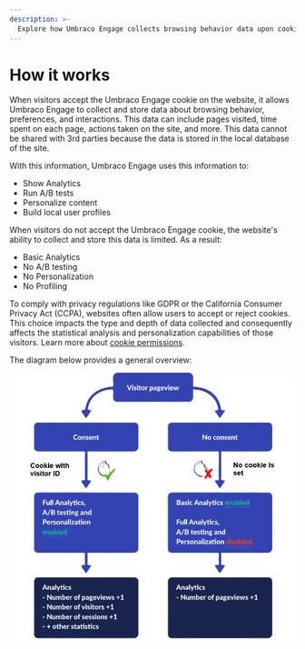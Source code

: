 ```yaml
---
description: >-
  Explore how Umbraco Engage collects browsing behavior data upon cookie acceptance to enable analytics, A/B testing, content personalization, and user profiling, all stored locally.
---
```


# How it works

When visitors accept the Umbraco Engage cookie on the website, it allows Umbraco Engage to collect and store data about browsing behavior, preferences, and interactions. This data can include pages visited, time spent on each page, actions taken on the site, and more. This data cannot be shared with 3rd parties because the data is stored in the local database of the site.

With this information, Umbraco Engage uses this information to:

* Show Analytics
* Run A/B tests
* Personalize content
* Build local user profiles

When visitors do not accept the Umbraco Engage cookie, the website's ability to collect and store this data is limited. As a result:

* Basic Analytics
* No A/B testing
* No Personalization
* No Profiling

To comply with privacy regulations like GDPR or the California Consumer Privacy Act (CCPA), websites often allow users to accept or reject cookies. This choice impacts the type and depth of data collected and consequently affects the statistical analysis and personalization capabilities of those visitors. Learn more about [cookie permissions](../developers/introduction/the-umbraco-engage-cookie/module-permissions.md).

The diagram below provides a general overview:

![Overview](../.gitbook/assets/engage-visualization-cookie.png)
